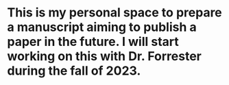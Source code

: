 
# This is my personal space to prepare a manuscript aiming to publish a paper in the future. I will start working on this with Dr. Forrester during the fall of 2023. 
